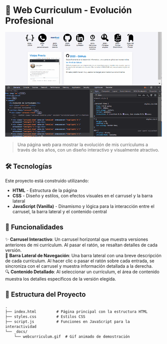 # 📜 Web Curriculum - Evolución Profesional 

![Web Curriculum](./_docs/web-curriculum.gif)

> Una página web para mostrar la evolución de mis currículums a través de los años, con un diseño interactivo y visualmente atractivo.

## 🛠 Tecnologías

Este proyecto está construido utilizando:

- **HTML** - Estructura de la página
- **CSS** - Diseño y estilos, con efectos visuales en el carrusel y la barra lateral
- **JavaScript (Vanilla)** - Dinamismo y lógica para la interacción entre el carrusel, la barra lateral y el contenido central

## 🚀 Funcionalidades

✨ **Carrusel Interactivo**: Un carrusel horizontal que muestra versiones anteriores de mi currículum. Al pasar el ratón, se resaltan detalles de cada versión.  
📜 **Barra Lateral de Navegación**: Una barra lateral con una breve descripción de cada currículum. Al hacer clic o pasar el ratón sobre cada entrada, se sincroniza con el carrusel y muestra información detallada a la derecha.  
🔍 **Contenido Detallado**: Al seleccionar un currículum, el área de contenido muestra los detalles específicos de la versión elegida.

## 📂 Estructura del Proyecto

```plaintext
.
├── index.html         # Página principal con la estructura HTML
├── styles.css         # Estilos CSS
├── script.js          # Funciones en JavaScript para la interactividad
└── _docs/
    └── webcurriculum.gif  # Gif animado de demostración
